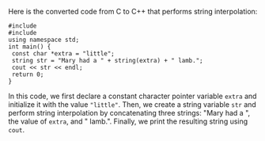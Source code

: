 Here is the converted code from C to C++ that performs string interpolation:
```
#include 
#include 
using namespace std;
int main() {
 const char *extra = "little";
 string str = "Mary had a " + string(extra) + " lamb.";
 cout << str << endl;
 return 0;
}
```
In this code, we first declare a constant character pointer variable `extra` and initialize it with the value `"little"`. Then, we create a string variable `str` and perform string interpolation by concatenating three strings: "Mary had a ", the value of `extra`, and " lamb.". Finally, we print the resulting string using `cout`.

